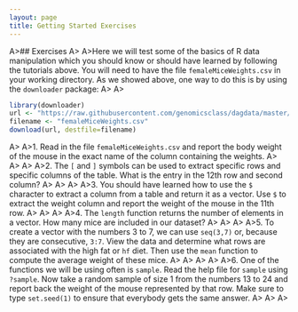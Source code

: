 ```yaml
---
layout: page
title: Getting Started Exercises
---
```


A>## Exercises
A>
A>Here we will test some of the basics of R data manipulation which you should know or should have learned by following the tutorials above. You will need to have the file `femaleMiceWeights.csv` in your working directory. As we showed above, one way to do this is by using the `downloader` package:
A>
A>
```r
library(downloader) 
url <- "https://raw.githubusercontent.com/genomicsclass/dagdata/master/inst/extdata/femaleMiceWeights.csv"
filename <- "femaleMiceWeights.csv" 
download(url, destfile=filename)
```
A>
A>1. Read in the file `femaleMiceWeights.csv` and report the body weight of the mouse in the exact name of the column containing the weights.
A>
A>
A>
A>2. The `[` and `]` symbols can be used to extract specific rows and specific columns of the table.  What is the entry in the 12th row and second column?
A>
A>
A>
A>3. You should have learned how to use the `$` character to extract a column from a table and return it as a vector. Use `$` to extract the weight column and report the weight of the mouse in the 11th row.
A>
A>
A>
A>4. The `length` function returns the number of elements in a vector. How many mice are included in our dataset?
A>
A>
A>
A>5. To create a vector with the numbers 3 to 7, we can use `seq(3,7)` or, because they are consecutive, `3:7`. View the data and determine what rows are associated with the high fat or `hf` diet. Then use the `mean` function to compute the average weight of these mice.
A>
A>
A>
A>
A>6. One of the functions we will be using often is `sample`. Read the help file for `sample` using `?sample`. Now take a random sample of size 1 from the numbers 13 to 24 and report back the weight of the mouse represented by that row. Make sure to type `set.seed(1)` to ensure that everybody gets the same answer.
A>
A>
A>  
